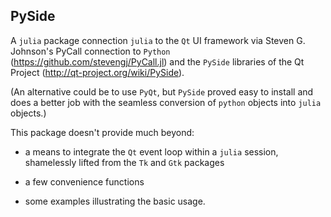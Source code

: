 ## PySide 


A `julia` package connection `julia` to the `Qt` UI framework via
Steven G. Johnson's PyCall connection to `Python`
(https://github.com/stevengj/PyCall.jl) and the `PySide` libraries of
the Qt Project (http://qt-project.org/wiki/PySide).

(An alternative could be to use `PyQt`, but `PySide` proved easy to
install and does a better job with the seamless conversion of `python`
objects into `julia` objects.)


This package doesn't provide much beyond:

* a means to integrate the `Qt` event loop within a `julia` session, shamelessly lifted from the `Tk` and `Gtk` packages

* a few convenience functions

* some examples illustrating the basic usage.
